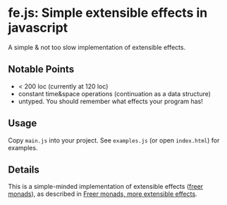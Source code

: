 # fe.js:  Simple extensible effects in javascript

A simple & not too slow implementation of extensible effects.

## Notable Points

* < 200 loc (currently at 120 loc)
* constant time&space operations (continuation as a data structure)
* untyped. You should remember what effects your program has!

## Usage

Copy `main.js` into your project. See `examples.js` (or open `index.html`) for examples.

## Details

This is a simple-minded implementation of extensible effects ([freer monads](https://okmij.org/ftp/Haskell/extensible/index.html)), as described in [Freer monads, more extensible effects](https://dl.acm.org/doi/10.1145/2804302.2804319).
